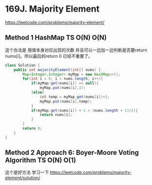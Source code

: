 # 169J. Majority Element
https://leetcode.com/problems/majority-element/

## Method 1 HashMap TS O(N) O(N)
这个办法是 用值本身对应出现的次数
并且可以一边加一边判断是否要return nums[i]。所以最后的return 0 已经不重要了。
```Java
class Solution {
    public int majorityElement(int[] nums) {
        Map<Integer,Integer> myMap = new HashMap<>();
        for(int i = 0; i < nums.length; i++){
            if(myMap.get(nums[i]) == null){
                myMap.put(nums[i],1);
            }else{
                int temp = myMap.get(nums[i])+1;
                myMap.put(nums[i],temp);
            }
            if(myMap.get(nums[i]) + 1 > (nums.length + 1)/2){
                return nums[i];
            }
        }
        return 0;
    }
}
```
## Method 2 Approach 6: Boyer-Moore Voting Algorithm TS O(N) O(1)
这个是好方法 学习一下
https://leetcode.com/problems/majority-element/solution/
